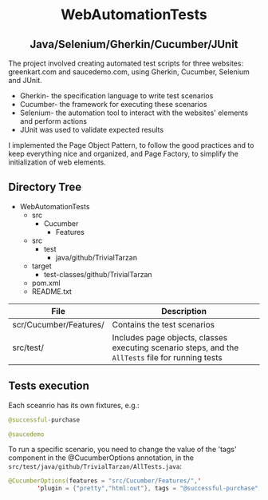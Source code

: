 <h1 align="center">WebAutomationTests</h1>
<h2 align="center">Java/Selenium/Gherkin/Cucumber/JUnit</h2>


The project involved creating automated test scripts for three websites: greenkart.com and saucedemo.com, using Gherkin, Cucumber, Selenium and JUnit.

- Gherkin- the specification language to write test scenarios
- Cucumber- the framework for executing these scenarios 
- Selenium- the automation tool to interact with the websites' elements and perform actions 
- JUnit was used to validate expected results

I implemented the Page Object Pattern, to follow the good practices and to keep everything nice and organized, and Page Factory, to simplify the initialization of web elements.

## Directory Tree

- WebAutomationTests
  - src
    - Cucumber
      - Features
  - src
    - test
      - java/github/TrivialTarzan
  - target
    - test-classes/github/TrivialTarzan
  - pom.xml
  - README.txt



| File | Description |
| ------ | ------ |
| scr/Cucumber/Features/ | Contains the test scenarios |
| src/test/| Includes page objects, classes executing scenario steps, and the `AllTests` file for running tests |

## Tests execution

Each sceanrio has its own fixtures, e.g.:

```java
@successful-purchase
```
```java
@saucedemo
```

To run a specific scenario, you need to change the value of the 'tags' component in the @CucumberOptions annotation, in the ```src/test/java/github/TrivialTarzan/AllTests.java```:

```java
@CucumberOptions(features = "src/Cucumber/Features/",'
        'plugin = {"pretty","html:out"}, tags = "@successful-purchase")
```
